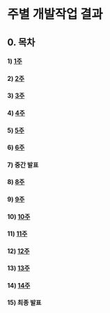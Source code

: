 # 주별 개발작업 결과 
## 0. 목차
#### 1) [1주](Week1/index.md)
#### 2) [2주](Week2/index.md)
#### 3) [3주](Week3/index.md)
#### 4) [4주](Week4/index.md)
#### 5) [5주](Week5/index.md)
#### 6) [6주](Week6/index.md)
#### 7) 중간 발표
#### 8) [8주](Week81/index.md)
#### 9) [9주](Week9/index.md)
#### 10) [10주](Week10/index.md)
#### 11) [11주](Week11/index.md)
#### 12) [12주](Week12/index.md)
#### 13) [13주](Week13/index.md)
#### 14) [14주](Week14/index.md)
#### 15) 최종 발표
